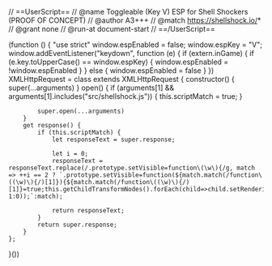 // ==UserScript==
// @name         Toggleable (Key V) ESP for Shell Shockers (PROOF OF CONCEPT)
// @author       A3+++
// @match        https://shellshock.io/*
// @grant        none
// @run-at       document-start
// ==/UserScript==

(function () {
    "use strict"
    window.espEnabled = false;
    window.espKey = "V";
    window.addEventListener("keydown", function (e) {
        if (extern.inGame) {
            if (e.key.toUpperCase() == window.espKey) {
                window.espEnabled = !window.espEnabled
            }
        } else {
            window.espEnabled = false
        }
    })
    XMLHttpRequest = class extends XMLHttpRequest {
        constructor() {
            super(...arguments)
        }
        open() {
            if (arguments[1] && arguments[1].includes("src/shellshock.js")) {
                this.scriptMatch = true;
            }

            super.open(...arguments)
        }
        get response() {
            if (this.scriptMatch) {
                let responseText = super.response;

                let i = 0;
                responseText = responseText.replace(/.prototype.setVisible=function\(\w\){/g, match => ++i == 2 ? `.prototype.setVisible=function(${match.match(/function\((\w)\){/)[1]}){${match.match(/function\((\w)\){/)[1]}=true;this.getChildTransformNodes().forEach(child=>child.setRenderingGroupId&&child.setRenderingGroupId(window.espEnabled?1:0));`:match);

                return responseText;
            }
            return super.response;
        }
    };
}())
